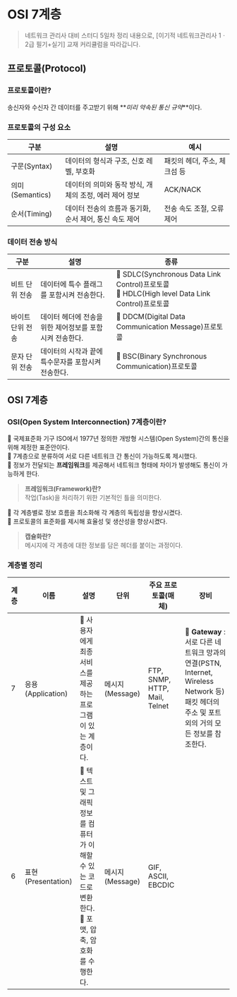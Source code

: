 # OSI 7계층

> 네트워크 관리사 대비 스터디 5일차 정리 내용으로, [이기적 네트워크관리사 1ㆍ2급 필기+실기] 교재 커리큘럼을 따라갑니다.

## 프로토콜(Protocol)

### 프로토콜이란?

송신자와 수신자 간 데이터를 주고받기 위해 **_미리 약속된 통신 규약_**이다.

### 프로토콜의 구성 요소

| 구분            | 설명                                                   | 예시                         |
| --------------- | ------------------------------------------------------ | ---------------------------- |
| 구문(Syntax)    | 데이터의 형식과 구조, 신호 레벨, 부호화                | 패킷의 헤더, 주소, 체크섬 등 |
| 의미(Semantics) | 데이터의 의미와 동작 방식, 개체의 조정, 에러 제어 정보 | ACK/NACK                     |
| 순서(Timing)    | 데이터 전송의 흐름과 동기화, 순서 제어, 통신 속도 제어 | 전송 속도 조절, 오류 제어    |

### 데이터 전송 방식

| 구분             | 설명                                                    | 종류                                                                                            |
| ---------------- | ------------------------------------------------------- | ----------------------------------------------------------------------------------------------- |
| 비트 단위 전송   | 데이터에 특수 플래그를 포함시켜 전송한다.               | 🔹 SDLC(Synchronous Data Link Control)프로토콜<br>🔹 HDLC(High level Data Link Control)프로토콜 |
| 바이트 단위 전송 | 데이터 헤더에 전송을 위한 제어정보를 포함시켜 전송한다. | 🔹 DDCM(Digital Data Communication Message)프로토콜                                             |
| 문자 단위 전송   | 데이터의 시작과 끝에 특수문자를 포함시켜 전송한다.      | 🔹 BSC(Binary Synchronous Communication)프로토콜                                                |

## OSI 7계층

### OSI(Open System Interconnection) 7계층이란?

🔹 국제표준화 기구 ISO에서 1977년 정의한 개방형 시스템(Open System)간의 통신을 위해 제정한 표준안이다.<br>
🔹 7계층으로 분류하여 서로 다른 네트워크 간 통신이 가능하도록 제시했다.<br>
🔹 정보가 전달되는 **프레임워크**를 제공해서 네트워크 형태에 차이가 발생해도 통신이 가능하게 한다.<br>

> **프레임워크(Framework)란?**<br>작업(Task)을 처리하기 위한 기본적인 틀을 의미한다.

🔹 각 계층별로 정보 흐름을 최소화해 각 계층의 독립성을 향상시켰다.<br>
🔹 프로토콜의 표준화를 제시해 효율성 및 생산성을 향상시켰다.<br>

> **캡슐화란?**<br>메시지에 각 계층에 대한 정보를 담은 헤더를 붙이는 과정이다.

### 계층별 정리

| 계층 | 이름               | 설명                                                                                                     | 단위            | 주요 프로토콜(매체)           | 장비                                                                                                                                             |
| ---- | ------------------ | -------------------------------------------------------------------------------------------------------- | --------------- | ----------------------------- | ------------------------------------------------------------------------------------------------------------------------------------------------ |
| 7    | 응용(Application)  | 🔹 사용자에게 최종 서비스를 제공하는 프로그램이 있는 계층이다.                                           | 메시지(Message) | FTP, SNMP, HTTP, Mail, Telnet | 🔹 **Gateway** : 서로 다른 네트워크 망과의 연결(PSTN, Internet, Wireless Network 등)<br>패킷 헤더의 주소 및 포트 외의 거의 모든 정보를 참조한다. |
| 6    | 표현(Presentation) | 🔹 텍스트 및 그래픽 정보를 컴퓨터가 이해할 수 있는 코드로 변환한다.<br>🔹 포맷, 압축, 암호화를 수행한다. | 메시지(Message) | GIF, ASCII, EBCDIC            |
